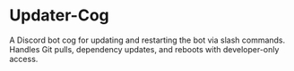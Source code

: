 # Updater-Cog
A Discord bot cog for updating and restarting the bot via slash commands. Handles Git pulls, dependency updates, and reboots with developer-only access.
